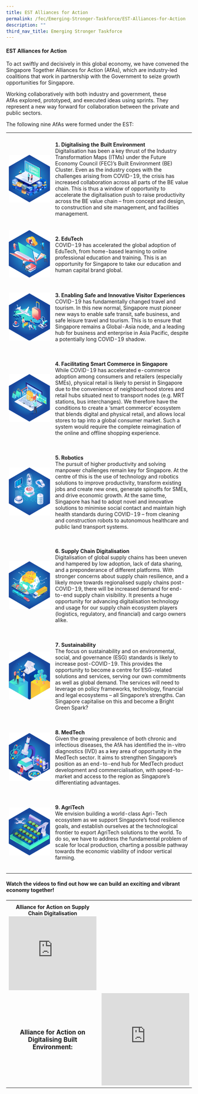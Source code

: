 ```yaml
---
title: EST Alliances for Action
permalink: /fec/Emerging-Stronger-Taskforce/EST-Alliances-for-Action
description: ""
third_nav_title: Emerging Stronger Taskforce
---
```

#### EST Alliances for Action

To act swiftly and decisively in this global economy, we have convened the Singapore Together Alliances for Action (AfAs), which are industry-led coalitions that work in partnership with the Government to seize growth opportunities for Singapore.

Working collaboratively with both industry and government, these AfAs explored, prototyped, and executed ideas using sprints. They represent a new way forward for collaboration between the private and public sectors.

The following nine AfAs were formed under the EST:

<table>
	<tr style="border-bottom:hidden">
		<th style="width:25%"></th>
		<th></th>
	</tr>
	<tr>
		<td  style="padding-bottom: 20px">
			<img src="/images/FEC/EST/EST%20Alliances%20for%20Action/EST%20_AlliancesDigiEnvironment.png" alt="Digi Environment">
		</td>
		<td  style="padding-bottom: 20px">
			<p><strong>1. Digitalising the Built Environment</strong>
			<br>Digitalisation has been a key thrust of the Industry Transformation Maps (ITMs) under the Future Economy Council (FEC)’s Built Environment (BE) Cluster. Even as the industry copes with the challenges arising from COVID-19, the crisis has increased collaboration across all parts of the BE value chain. This is thus a window of opportunity to accelerate the digitalisation push to raise productivity across the BE value chain – from concept and design, to construction and site management, and facilities management.</p>
		</td>
	</tr>
	<tr>
		<td  style="padding-bottom:20px">
			<img src="/images/FEC/EST/EST%20Alliances%20for%20Action/EST%20_AlliancesEduTech.png" alt="EduTech">
		</td>
		<td  style="padding-bottom:20px">
			<p><strong>2. EduTech</strong>
			<br>COVID-19 has accelerated the global adoption of EduTech, from home-based learning to online professional education and training. This is an opportunity for Singapore to take our education and human capital brand global.</p>
		</td>
	</tr>
	<tr>
		<td  style="padding-bottom:20px">
			<img src="/images/FEC/EST/EST%20Alliances%20for%20Action/EST%20_AlliancesVisitorExp.png" alt="Visitor Experience">
		</td>
		<td  style="padding-bottom:20px">
			<p><strong>3. Enabling Safe and Innovative Visitor Experiences</strong>
			<br>COVID-19 has fundamentally changed travel and tourism. In this new normal, Singapore must pioneer new ways to enable safe transit, safe business, and safe leisure travel and tourism. This is to ensure that Singapore remains a Global-Asia node, and a leading hub for business and enterprise in Asia Pacific, despite a potentially long COVID-19 shadow.</p>
		</td>
	</tr>
	<tr>
		<td  style="padding-bottom:20px">
			<img src="/images/FEC/EST/EST%20Alliances%20for%20Action/EST%20_AlliancesSmartCommerce.png" alt="SmartCommerce">
		</td>
		<td  style="padding-bottom:20px">
			<p><strong>4. Facilitating Smart Commerce in Singapore</strong>
			<br>While COVID-19 has accelerated e-commerce adoption among consumers and retailers (especially SMEs), physical retail is likely to persist in Singapore due to the convenience of neighbourhood stores and retail hubs situated next to transport nodes (e.g. MRT stations, bus interchanges). We therefore have the conditions to create a ‘smart commerce’ ecosystem that blends digital and physical retail, and allows local stores to tap into a global consumer market. Such a system would require the complete reimagination of the online and offline shopping experience.</p>
		</td>
	</tr>
	<tr>
		<td  style="padding-bottom:20px">
			<img src="/images/FEC/EST/EST%20Alliances%20for%20Action/EST%20_AlliancesRobotics.png" alt="Robotics">
		</td>
		<td  style="padding-bottom:20px">
			<p><strong>5. Robotics</strong>
			<br>The pursuit of higher productivity and solving manpower challenges remain key for Singapore. At the centre of this is the use of technology and robotics solutions to improve productivity, transform existing jobs and create new ones, generate spinoffs for SMEs, and drive economic growth. At the same time, Singapore has had to adopt novel and innovative solutions to minimise social contact and maintain high health standards during COVID-19 – from cleaning and construction robots to autonomous healthcare and public land transport systems.</p>
		</td>
	</tr>
	<tr>
		<td  style="padding-bottom:20px">
			<img src="/images/FEC/EST/EST%20Alliances%20for%20Action/EST%20_AlliancesSupplyChain.png" alt="Supply Chain">
		</td>
		<td  style="padding-bottom:20px">
			<p><strong>6. Supply Chain Digitalisation</strong>
			<br>Digitalisation of global supply chains has been uneven and hampered by low adoption, lack of data sharing, and a preponderance of different platforms. With stronger concerns about supply chain resilience, and a likely move towards regionalised supply chains post-COVID-19, there will be increased demand for end-to-end supply chain visibility. It presents a huge opportunity for advancing digitalisation technology and usage for our supply chain ecosystem players (logistics, regulatory, and financial) and cargo owners alike.</p>
		</td>
	</tr>
	<tr>
		<td  style="padding-bottom:20px">
			<img src="/images/FEC/EST/EST%20Alliances%20for%20Action/EST%20_AlliancesSustainability.png" alt="Sustainability">
		</td>
		<td  style="padding-bottom:20px">
			<p><strong>7. Sustainability</strong>
			<br>The focus on sustainability and on environmental, social, and governance (ESG) standards is likely to increase post-COVID-19. This provides the opportunity to become a centre for ESG-related solutions and services, serving our own commitments as well as global demand. The services will need to leverage on policy frameworks, technology, financial and legal ecosystems – all Singapore’s strengths. Can Singapore capitalise on this and become a Bright Green Spark?</p>
		</td>
	</tr>
	<tr>
		<td  style="padding-bottom:20px">
			<img src="/images/FEC/EST/EST%20Alliances%20for%20Action/EST%20_AlliancesMedTech.png" alt="MedTech">
		</td>
		<td  style="padding-bottom:20px">
			<p><strong>8. MedTech</strong>
			<br>Given the growing prevalence of both chronic and infectious diseases, the AfA has identified the in-vitro diagnostics (IVD) as a key area of opportunity in the MedTech sector. It aims to strengthen Singapore’s position as an end-to-end hub for MedTech product development and commercialisation, with speed-to-market and access to the region as Singapore’s differentiating advantages.</p>
		</td>
	</tr>
	<tr>
		<td  style="padding-bottom:20px">
			<img src="/images/FEC/EST/EST%20Alliances%20for%20Action/EST%20_AlliancesAgriTech.png" alt="AgriTech">
		</td>
		<td  style="padding-bottom:20px">
			<p><strong>9. AgriTech</strong>
			<br>We envision building a world-class Agri-Tech ecosystem as we support Singapore’s food resilience goals, and establish ourselves at the technological frontier to export AgriTech solutions to the world. To do so, we have to address the fundamental problem of scale for local production, charting a possible pathway towards the economic viability of indoor vertical farming.</p>
		</td>
	</tr>
</table>

#### Watch the videos to find out how we can build an exciting and vibrant economy together!

<table style="text-align:center">
	<tr>
		<th style="width:50%"></th>
		<th style="width:50%"></th>
	</tr>
	<tr>
		<td><strong>Alliance for Action on Supply Chain Digitalisation</strong><br>
		<iframe width="100%" height="200" src="https://www.youtube.com/embed/peSpbja3Fc4" title="Emerging Stronger Taskforce’s Supply Chain Digitalisation Alliance for Action" frameborder="0" allow="accelerometer; autoplay; clipboard-write; encrypted-media; gyroscope; picture-in-picture" allowfullscreen></iframe>
		</td>
	</tr>
	<tr>
		<td><span style="font-size:120%; font-weight:bold">Alliance for Action on Digitalising Built Environment:<span></td>
		<td>
			<iframe width="100%" height="250" src="https://www.youtube.com/embed/Tz1sJm32dzI" title="Alliance for Action on Digitalising Built Environment" frameborder="0" allow="accelerometer; autoplay; clipboard-write; encrypted-media; gyroscope; picture-in-picture" allowfullscreen></iframe>
			</td>
	</tr>
</table>